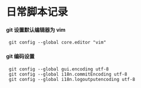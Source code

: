 # 日常脚本记录
#### git 设置默认编辑器为 vim 
```
 git config --global core.editor "vim"
```

#### git 编码设置
```
 git config --global gui.encoding utf-8
 git config --global i18n.commitEncoding utf-8 
 git config --global i18n.logoutputencoding utf-8
```